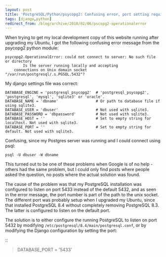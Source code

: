 ```yaml
---
layout: post
title: 'PostgreSQL/Python/psycopg2: Confusing error, port setting required for socket connections'
tags: [django,python]
redirect_from: /blog/archive/2010/02/06/pscopg2-operationalerror
---
```


When trying to get my local development copy of this website running
after upgrading my Ubuntu, I got the following confusing error message
from the psycopg2 python module:

    psycopg2.OperationalError: could not connect to server: No such file or directory
            Is the server running locally and accepting
        connections on Unix domain socket  "/var/run/postgresql/.s.PGSQL.5432"?

My django settings file was correct:

    DATABASE_ENGINE = 'postgresql_psycopg2'  # 'postgresql_psycopg2', 'postgresql', 'mysql', 'sqlite3' or 'oracle'.
    DATABASE_NAME = 'dbname'                 # Or path to database file if using sqlite3.
    DATABASE_USER = 'dbuser'                 # Not used with sqlite3.
    DATABASE_PASSWORD = 'dbpassword'         # Not used with sqlite3.
    DATABASE_HOST = ''                       # Set to empty string for localhost. Not used with sqlite3.
    DATABASE_PORT = ''                       # Set to empty string for default. Not used with sqlite3.

Confusing, since my Postgres server was running and I could connect
using psql:

    psql -U dbuser -W dbname

This turned out to be one of these problems when Google is of no help -
others had the same problem, but I could only find posts where people
asked the question, no posts where the actual solution was found.

The cause of the problem was that my PostgreSQL installation was
configured to listen on port 5433 instead of the default 5432, and as
seen in the error message, the port number is part of the path to the
unix socket. The different port was probably setup when I upgraded my
Ubuntu, since that installed PostgreSQL 8.4 without completely removing
PostgreSQL 8.3. The latter is configured to listen on the default port.

The solution is to either configure the running PostgreSQL to listen on
port 5432 by modifying `/etc/postgresql/8.4/main/postgresql.conf`, or by
modifying the Django configuration by setting the port:

::

> DATABASE\_PORT = '5433'

